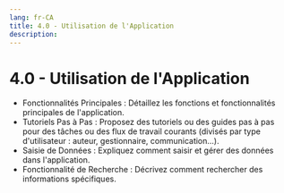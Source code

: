 ```yaml
---
lang: fr-CA
title: 4.0 - Utilisation de l'Application
description:
---
```

# 4.0 - Utilisation de l'Application

- Fonctionnalités Principales : Détaillez les fonctions et fonctionnalités principales de l'application.
- Tutoriels Pas à Pas : Proposez des tutoriels ou des guides pas à pas pour des tâches ou des flux de travail courants (divisés par type d'utilisateur : auteur, gestionnaire, communication...).
- Saisie de Données : Expliquez comment saisir et gérer des données dans l'application.
- Fonctionnalité de Recherche : Décrivez comment rechercher des informations spécifiques.
